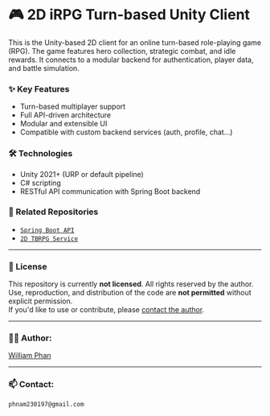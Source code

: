 # 🎮 2D iRPG Turn-based Unity Client
This is the Unity-based 2D client for an online turn-based role-playing game (RPG).
The game features hero collection, strategic combat, and idle rewards.
It connects to a modular backend for authentication, player data, and battle simulation.

### ✨ Key Features
- Turn-based multiplayer support
- Full API-driven architecture
- Modular and extensible UI
- Compatible with custom backend services (auth, profile, chat...)

### 🛠 Technologies
- Unity 2021+ (URP or default pipeline)
- C# scripting
- RESTful API communication with Spring Boot backend

### 🔗 Related Repositories
- [`Spring Boot API`](https://github.com/phnam2301/spring-boot-api)
- [`2D TBRPG Service`](https://github.com/your-org/2d-tbrpg-service)

---

### 📝 License

This repository is currently **not licensed**. All rights reserved by the author.  
Use, reproduction, and distribution of the code are **not permitted** without explicit permission.  
If you'd like to use or contribute, please [contact the author](mailto:phnam230197@gmail.com).

---

### 🧑‍💻 Author:
[William Phan](https://github.com/phnam2301)

---

### 📫 Contact:
`phnam230197@gmail.com`
